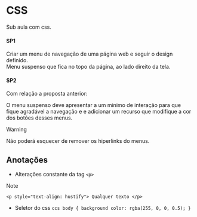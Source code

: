 # CSS <!-- isso é um comentário -->

Sub aula com css.

#### SP1

Criar um menu de navegação de uma página web e seguir o design definido. <br>
Menu suspenso que fica no topo da página, ao lado direito da tela.

#### SP2

Com relação a proposta anterior:

O menu suspenso deve apresentar a um minimo de interação para que fique agradável a navegação e e adicionar um recurso que modifique a cor dos botões desses menus.

>[!WARNING]
> Não poderá esquecer de remover os hiperlinks do menus.


## Anotações
- Alterações constante da tag ```<p>```
>[!NOTE]
> ```<p style="text-align: hustify"> Qualquer texto </p>```

- Seletor do css ```ccs
body {
    background color: rgba(255, 0, 0, 0.5);
} ```